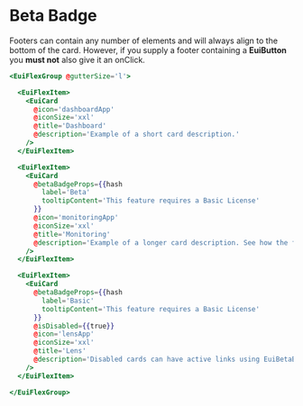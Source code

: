# Beta Badge

<EuiText>
<p>Footers can contain any number of elements and will always align to the bottom of the card. However, if you supply a footer containing a <strong>EuiButton</strong> you <strong>must not</strong> also give it an <EuiCode @language="text">onClick</EuiCode>.</p>
</EuiText>

```hbs template
<EuiFlexGroup @gutterSize='l'>

  <EuiFlexItem>
    <EuiCard
      @icon='dashboardApp'
      @iconSize='xxl'
      @title='Dashboard'
      @description='Example of a short card description.'
    />
  </EuiFlexItem>

  <EuiFlexItem>
    <EuiCard
      @betaBadgeProps={{hash
        label='Beta'
        tooltipContent='This feature requires a Basic License'
      }}
      @icon='monitoringApp'
      @iconSize='xxl'
      @title='Monitoring'
      @description='Example of a longer card description. See how the footers stay lined up.'
    />
  </EuiFlexItem>

  <EuiFlexItem>
    <EuiCard
      @betaBadgeProps={{hash
        label='Basic'
        tooltipContent='This feature requires a Basic License'
      }}
      @isDisabled={{true}}
      @icon='lensApp'
      @iconSize='xxl'
      @title='Lens'
      @description='Disabled cards can have active links using EuiBetaBadge.'
    />
  </EuiFlexItem>

</EuiFlexGroup>
```
